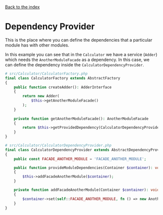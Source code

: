 [Back to the index](../documentation)

# Dependency Provider

This is the place where you can define the dependencies that a particular module has with other modules.

In this example you can see that in the `Calculator` we have a service (`Adder`) which needs the
`AnotherModuleFacade` as a dependency. In this case, we can define the dependency inside the
`CalculatorDependencyProvider`.

```php
# src/Calculator/CalculatorFactory.php
final class CalculatorFactory extends AbstractFactory
{
    public function createAdder(): AdderInterface
    {
        return new Adder(
            $this->getAnotherModuleFacade()
        );
    }
    
    private function getAnotherModuleFacade(): AnotherModuleFacade
    {
        return $this->getProvidedDependency(CalculatorDependencyProvider::FACADE_MODULE_TWO);
    }
}
```

```php
# src/Calculator/CalculatorDependencyProvider.php
final class CalculatorDependencyProvider extends AbstractDependencyProvider
{
    public const FACADE_ANOTHER_MODULE = 'FACADE_ANOTHER_MODULE';

    public function provideModuleDependencies(Container $container): void
    {
        $this->addFacadeAnotherModule($container);
    }

    private function addFacadeAnotherModule(Container $container): void
    {
        $container->set(self::FACADE_ANOTHER_MODULE, fn () => new AnotherModuleFacade());
    }
}
```
